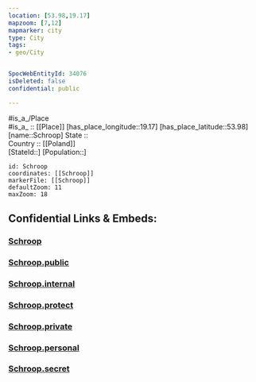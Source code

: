 ```yaml
---
location: [53.98,19.17] 
mapzoom: [7,12] 
mapmarker: city 
type: City
tags:
- geo/City


SpocWebEntityId: 34076
isDeleted: false
confidential: public

---
```

#is_a_/Place  
#is_a_ :: [[Place]] 
[has_place_longitude::19.17] 
[has_place_latitude::53.98] 
[name::Schroop] 
State ::  
Country :: [[Poland]]  
[StateId::] 
[Population::] 



```leaflet
id: Schroop
coordinates: [[Schroop]] 
markerFile: [[Schroop]] 
defaultZoom: 11 
maxZoom: 18
```


## Confidential Links & Embeds: 

### [Schroop](/_Standards/Earth/Continent/Europe/Europe~East/Poland/Provinces~Poland/Pomeranian/City/Schroop.md) 

### [Schroop.public](/_public/Earth/Continent/Europe/Europe~East/Poland/Provinces~Poland/Pomeranian/City/Schroop.public.md) 

### [Schroop.internal](/_internal/Earth/Continent/Europe/Europe~East/Poland/Provinces~Poland/Pomeranian/City/Schroop.internal.md) 

### [Schroop.protect](/_protect/Earth/Continent/Europe/Europe~East/Poland/Provinces~Poland/Pomeranian/City/Schroop.protect.md) 

### [Schroop.private](/_private/Earth/Continent/Europe/Europe~East/Poland/Provinces~Poland/Pomeranian/City/Schroop.private.md) 

### [Schroop.personal](/_personal/Earth/Continent/Europe/Europe~East/Poland/Provinces~Poland/Pomeranian/City/Schroop.personal.md) 

### [Schroop.secret](/_secret/Earth/Continent/Europe/Europe~East/Poland/Provinces~Poland/Pomeranian/City/Schroop.secret.md)

